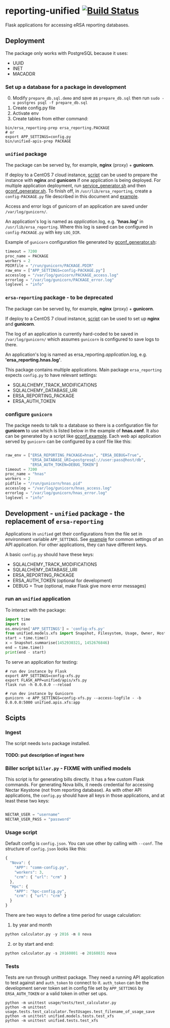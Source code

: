 # reporting-unified [![Build Status](https://travis-ci.org/eResearchSA/reporting-unified.svg)](https://travis-ci.org/eResearchSA/reporting-unified)
Flask applications for accessing eRSA reporting databases.

## Deployment

The package only works with PostgreSQL because it uses:

* UUID
* INET
* MACADDR

### Set up a database for a package in development

0. Modify `prepare_db.sql.demo` and save as `prepare_db.sql` then run `sudo -u postgres psql -f prepare_db.sql`
0. Create config.py file
0. Activate env
0. Create tables from either command:

  ```shell
  bin/ersa_reporting-prep ersa_reporting.PACKAGE
  # or
  export APP_SETTINGS=config.py
  bin/unified-apis-prep PACKAGE
  ```

### `unified` package

The package can be served by, for example, __nginx__ (proxy) + __gunicorn__.

If deploy to a CentOS 7 cloud instance, [script](bin/unified-centos7.sh)
can be used to prepare the instance with __nginx__ and __gunicorn__ if one
application is being deployed. For multiple application deployment, run
[service_generator.sh](bin/service_generator.sh) and then [gconf_generator.sh](bin/gconf_generator.sh).
To finish off, in `/usr/lib/ersa_reporting`, create a `config-PACKAGE.py`
file described in this document and [example](config.py.example).

Access and error logs of gunicorn of an application are saved under `/var/log/gunicorn/`.

An application's log is named as _application_.log, e.g. __'hnas.log'__ in
`/usr/lib/ersa_reporting`. Where this log is saved can be configured in
`config-PACKAGE.py` with key `LOG_DIR`.

Example of `gunicorn` configuration file generated by [gconf_generator.sh](bin/gconf_generator.sh):

```python
timeout = 7200
proc_name = PACKAGE
workers = 2
PDIRfile = "/run/gunicorn/PACKAGE.PDIR"
raw_env = ["APP_SETTINGS=config-PACKAGE.py"]
accesslog = "/var/log/gunicorn/PACKAGE_access.log"
errorlog = "/var/log/gunicorn/PACKAGE_error.log"
loglevel = "info"
```

### `ersa-reporting` package - to be deprecated

The package can be served by, for example, __nginx__ (proxy) + __gunicorn__.

If deploy to a CentOS 7 cloud instance, [script](centos7.sh) can be used to set up __nginx__ and __gunicorn__.

The log of an application is currently hard-coded to be saved in
`/var/log/gunicorn/` which assumes `gunicorn` is configured to save logs to there.

An application's log is named as ersa_reporting._application_.log, e.g. __'ersa_reporting.hnas.log'__.

This package contains multiple applications. Main package `ersa_reporting`
expects `config.py` to have relevant settings:
* SQLALCHEMY_TRACK_MODIFICATIONS
* SQLALCHEMY_DATABASE_URI
* ERSA_REPORTING_PACKAGE
* ERSA_AUTH_TOKEN

### configure `gunicorn`

The packge needs to talk to a database so there is a configuration file for __gunicorn__ to use
which is listed below in the example of __hnas.conf__. It also can be generated by a script like
[gconf_example](gconf_generator.sh.example). Each web api application served by `gunicorn` can be configured by a conf
file like this:

```python

raw_env = ["ERSA_REPORTING_PACKAGE=hnas", "ERSA_DEBUG=True",
           "ERSA_DATABASE_URI=postgresql://user:pass@host/db",
           "ERSA_AUTH_TOKEN=DEBUG_TOKEN"]
timeout = 7200
proc_name = "hnas"
workers = 2
pidfile = "/run/gunicorn/hnas.pid"
accesslog = "/var/log/gunicorn/hnas_access.log"
errorlog = "/var/log/gunicorn/hnas_error.log"
loglevel = "info"
```

## Development - `unified` package - the replacement of `ersa-reporting`

Applications in `unified` get their configurations from the file set
in environment variable `APP_SETTINGS`. See [example](config.py.example)
for common settings of an API application. For other applications, they
can have different keys.

A basic `config.py` should have these keys:
* SQLALCHEMY_TRACK_MODIFICATIONS
* SQLALCHEMY_DATABASE_URI
* ERSA_REPORTING_PACKAGE
* ERSA_AUTH_TOKEN (optional for development)
* DEBUG = True (optional, make Flask give more error messages)

### run an `unified` application
To interact with the package:

```python
import time
import os
os.environ['APP_SETTINGS'] = 'config-xfs.py'
from unified.models.xfs import Snapshot, Filesystem, Usage, Owner, Host
start = time.time()
x = Snapshot.summarise(1452930321, 1452676846)
end = time.time()
print(end - start)

```

To serve an application for testing:

```shell
# run dev instance by Flask
export APP_SETTINGS=config-xfs.py
export FLASK_APP=unified/apis/xfs.py
flask run -h 0.0.0.0 --reload

# run dev instance by Gunicorn
gunicorn -e APP_SETTINGS=config-xfs.py --access-logfile - -b 0.0.0.0:5000 unified.apis.xfs:app
```

## Scipts

### Ingest

The script needs `boto` package installed.

#### TODO: put description of ingest here

### Biller script `biller.py` - FIXME with unified models

This script is for generating bills directly. It has a few custom Flask
commands. For generating Nova bills, it needs credential for accessing
Nectar Keystone (not from reporting database). As with other API
applications, the `config.py` should have all keys in those applications,
and at least these two keys:

```python

NECTAR_USER = "username"
NECTAR_USER_PASS = "password"
```

### Usage script

Default config is `config.json`. You can use other by calling with `--conf`.
The structure of `config.json` looks like this:

```javascript
{
  "Nova": {
    "APP": "comm-config.py",
    "workers": 3,
    "crm": { "url": "crm" }
  },
  "Hpc": {
    "APP": "hpc-config.py",
    "crm": { "url": "crm" }
  }
}
```

There are two ways to define a time period for usage calculation:

1. by year and month
```python
python calculator.py -y 2016 -m 8 nova
```

2. or by start and end:
```python
python calculator.py -s 20160801 -e 20160831 nova
```

### Tests

Tests are run through unittest package. They need a running API application
to test against and `auth_token` to connect to it. `auth_token` can be the
development server token set in config file set by `APP_SETTINGS` by
`ERSA_AUTH_TOKEN` or a valid token in other set ups.


```
python -m unittest usage/tests/test_calculator.py
python -m unittest usage.tests.test_calculator.TestUsages.test_filename_of_usage_save
python -m unittest unified.models.tests.test_xfs
python -m unittest unified.tests.test_xfs
```
